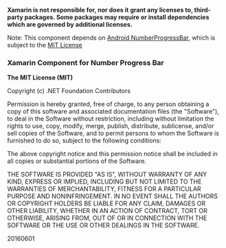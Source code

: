 **Xamarin is not responsible for, nor does it grant any licenses to, third-party packages. Some packages may require or install dependencies which are governed by additional licenses.**

Note: This component depends on [Android NumberProgressBar](https://github.com/daimajia/NumberProgressBar), which is subject to the [MIT License](https://github.com/daimajia/NumberProgressBar/blob/master/LICENCE)

### Xamarin Component for Number Progress Bar

**The MIT License (MIT)**

Copyright (c) .NET Foundation Contributors

Permission is hereby granted, free of charge, to any person obtaining a copy of this software and associated documentation files (the "Software"), to deal in the Software without restriction, including without limitation the rights to use, copy, modify, merge, publish, distribute, sublicense, and/or sell copies of the Software, and to permit persons to whom the Software is furnished to do so, subject to the following conditions:

The above copyright notice and this permission notice shall be included in all copies or substantial portions of the Software.

THE SOFTWARE IS PROVIDED "AS IS", WITHOUT WARRANTY OF ANY KIND, EXPRESS OR IMPLIED, INCLUDING BUT NOT LIMITED TO THE WARRANTIES OF MERCHANTABILITY, FITNESS FOR A PARTICULAR PURPOSE AND NONINFRINGEMENT. IN NO EVENT SHALL THE AUTHORS OR COPYRIGHT HOLDERS BE LIABLE FOR ANY CLAIM, DAMAGES OR OTHER LIABILITY, WHETHER IN AN ACTION OF CONTRACT, TORT OR OTHERWISE, ARISING FROM, OUT OF OR IN CONNECTION WITH THE SOFTWARE OR THE USE OR OTHER DEALINGS IN THE SOFTWARE.

20160601
